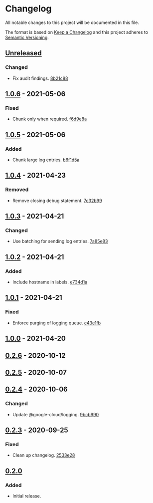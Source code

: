 # Changelog

All notable changes to this project will be documented in this file.

The format is based on [Keep a Changelog](http://keepachangelog.com/)
and this project adheres to [Semantic Versioning](http://semver.org/).

## [Unreleased](https://github.com/atomist-skills/skill-logging/compare/1.0.6...HEAD)

### Changed

-   Fix audit findings. [8b21c88](https://github.com/atomist-skills/skill-logging/commit/8b21c88c2450d7af0edc0337b1765d28bb676ee3)

## [1.0.6](https://github.com/atomist-skills/skill-logging/compare/1.0.5...1.0.6) - 2021-05-06

### Fixed

*   Chunk only when required. [f6d9e8a](https://github.com/atomist-skills/skill-logging/commit/f6d9e8a3b99d7886f37159f2eeb47bc93285cd86)

## [1.0.5](https://github.com/atomist-skills/skill-logging/compare/1.0.4...1.0.5) - 2021-05-06

### Added

*   Chunk large log entries. [b6f1d5a](https://github.com/atomist-skills/skill-logging/commit/b6f1d5ae5dda09818276d8467778f6ae87e939a7)

## [1.0.4](https://github.com/atomist-skills/skill-logging/compare/1.0.3...1.0.4) - 2021-04-23

### Removed

*   Remove closing debug statement. [7c32b99](https://github.com/atomist-skills/skill-logging/commit/7c32b99d58260f86b7f5ec2e2c7326639214df1b)

## [1.0.3](https://github.com/atomist-skills/skill-logging/compare/1.0.2...1.0.3) - 2021-04-21

### Changed

*   Use batching for sending log entries. [7a85e83](https://github.com/atomist-skills/skill-logging/commit/7a85e83af8b0476da3c28ec58c873568ed42ae25)

## [1.0.2](https://github.com/atomist-skills/skill-logging/compare/1.0.1...1.0.2) - 2021-04-21

### Added

*   Include hostname in labels. [e734d1a](https://github.com/atomist-skills/skill-logging/commit/e734d1aeec14d92e10e41b53dfb0a621a9f10e47)

## [1.0.1](https://github.com/atomist-skills/skill-logging/compare/1.0.0...1.0.1) - 2021-04-21

### Fixed

*   Enforce purging of logging queue. [c43e1fb](https://github.com/atomist-skills/skill-logging/commit/c43e1fb8d0a7c8f015de8f491d1013a4de237ac0)

## [1.0.0](https://github.com/atomist-skills/skill-logging/compare/0.2.6...1.0.0) - 2021-04-20

## [0.2.6](https://github.com/atomist-skills/skill-logging/compare/0.2.5...0.2.6) - 2020-10-12

## [0.2.5](https://github.com/atomist-skills/skill-logging/compare/0.2.4...0.2.5) - 2020-10-07

## [0.2.4](https://github.com/atomist-skills/skill-logging/compare/0.2.3...0.2.4) - 2020-10-06

### Changed

*   Update @google-cloud/logging. [9bcb990](https://github.com/atomist-skills/skill-logging/commit/9bcb99021f119ac2ce738b6454ae661603d03940)

## [0.2.3](https://github.com/atomist-skills/skill-logging/compare/0.2.2...0.2.3) - 2020-09-25

### Fixed

*   Clean up changelog. [2533e28](https://github.com/atomist-skills/skill-logging/commit/2533e28282be26cf39c015d754b36ff2cba5ac58)

## [0.2.0](https://github.com/atomist-skills/skill-logging/tree/0.2.0)

### Added

*   Initial release.
